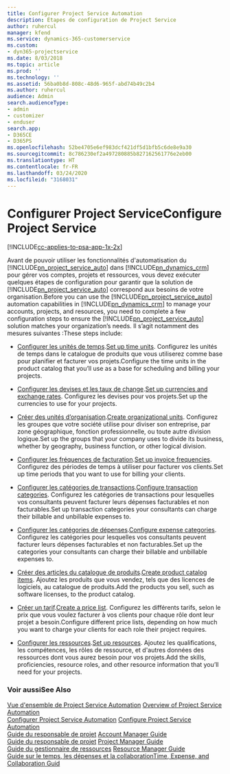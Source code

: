 ```yaml
---
title: Configurer Project Service Automation
description: Étapes de configuration de Project Service
author: ruhercul
manager: kfend
ms.service: dynamics-365-customerservice
ms.custom:
- dyn365-projectservice
ms.date: 8/03/2018
ms.topic: article
ms.prod: ''
ms.technology: ''
ms.assetid: 56ba0b8d-808c-48d6-965f-abd74b49c2b4
ms.author: ruhercul
audience: Admin
search.audienceType:
- admin
- customizer
- enduser
search.app:
- D365CE
- D365PS
ms.openlocfilehash: 52be4705e6ef983dcf421df5d1bfb5c6de8e9a30
ms.sourcegitcommit: 8c786230ef2a497280885b827162561776e2eb00
ms.translationtype: HT
ms.contentlocale: fr-FR
ms.lasthandoff: 03/24/2020
ms.locfileid: "3168031"
---
```

# <a name="configure-project-service"></a><span data-ttu-id="88da9-103">Configurer Project Service</span><span class="sxs-lookup"><span data-stu-id="88da9-103">Configure Project Service</span></span>

[!INCLUDE[cc-applies-to-psa-app-1x-2x](../includes/cc-applies-to-psa-app-1x-2x.md)]

<span data-ttu-id="88da9-104">Avant de pouvoir utiliser les fonctionnalités d'automatisation du [!INCLUDE[pn_project_service_auto](../includes/pn-project-service-auto.md)] dans [!INCLUDE[pn_dynamics_crm](../includes/pn-dynamics-crm.md)] pour gérer vos comptes, projets et ressources, vous devez exécuter quelques étapes de configuration pour garantir que la solution de [!INCLUDE[pn_project_service_auto](../includes/pn-project-service-auto.md)] correspond aux besoins de votre organisation.</span><span class="sxs-lookup"><span data-stu-id="88da9-104">Before you can use the [!INCLUDE[pn_project_service_auto](../includes/pn-project-service-auto.md)] automation capabilities in [!INCLUDE[pn_dynamics_crm](../includes/pn-dynamics-crm.md)] to manage your accounts, projects, and resources, you need to complete a few configuration steps to ensure the [!INCLUDE[pn_project_service_auto](../includes/pn-project-service-auto.md)] solution matches your organization’s needs.</span></span> <span data-ttu-id="88da9-105">Il s’agit notamment des mesures suivantes :</span><span class="sxs-lookup"><span data-stu-id="88da9-105">These steps include:</span></span>  
  
-   <span data-ttu-id="88da9-106">[Configurer les unités de temps](../project-service/set-up-time-units.md).</span><span class="sxs-lookup"><span data-stu-id="88da9-106">[Set up time units](../project-service/set-up-time-units.md).</span></span> <span data-ttu-id="88da9-107">Configurez les unités de temps dans le catalogue de produits que vous utiliserez comme base pour planifier et facturer vos projets.</span><span class="sxs-lookup"><span data-stu-id="88da9-107">Configure the time units in the product catalog that you’ll use as a base for scheduling and billing your projects.</span></span>  
  
-   <span data-ttu-id="88da9-108">[Configurer les devises et les taux de change](../project-service/set-up-currencies-exchange-rates.md).</span><span class="sxs-lookup"><span data-stu-id="88da9-108">[Set up currencies and exchange rates](../project-service/set-up-currencies-exchange-rates.md).</span></span> <span data-ttu-id="88da9-109">Configurez les devises pour vos projets.</span><span class="sxs-lookup"><span data-stu-id="88da9-109">Set up the currencies to use for your projects.</span></span>  
  
-   <span data-ttu-id="88da9-110">[Créer des unités d’organisation](../project-service/create-organizational-units.md).</span><span class="sxs-lookup"><span data-stu-id="88da9-110">[Create organizational units](../project-service/create-organizational-units.md).</span></span> <span data-ttu-id="88da9-111">Configurez les groupes que votre société utilise pour diviser son entreprise, par zone géographique, fonction professionnelle, ou toute autre division logique.</span><span class="sxs-lookup"><span data-stu-id="88da9-111">Set up the groups that your company uses to divide its business, whether by geography, business function, or other logical division.</span></span>  
  
-   <span data-ttu-id="88da9-112">[Configurer les fréquences de facturation](../project-service/set-up-invoice-frequencies.md).</span><span class="sxs-lookup"><span data-stu-id="88da9-112">[Set up invoice frequencies](../project-service/set-up-invoice-frequencies.md).</span></span> <span data-ttu-id="88da9-113">Configurez des périodes de temps à utiliser pour facturer vos clients.</span><span class="sxs-lookup"><span data-stu-id="88da9-113">Set up time periods that you want to use for billing your clients.</span></span>  
  
-   <span data-ttu-id="88da9-114">[Configurer les catégories de transactions](../project-service/configure-transaction-categories.md).</span><span class="sxs-lookup"><span data-stu-id="88da9-114">[Configure transaction categories](../project-service/configure-transaction-categories.md).</span></span> <span data-ttu-id="88da9-115">Configurez les catégories de transactions pour lesquelles vos consultants peuvent facturer leurs dépenses facturables et non facturables.</span><span class="sxs-lookup"><span data-stu-id="88da9-115">Set up transaction categories your consultants can charge their billable and unbillable expenses to.</span></span>  
  
-   <span data-ttu-id="88da9-116">[Configurer les catégories de dépenses](../project-service/configure-expense-categories.md).</span><span class="sxs-lookup"><span data-stu-id="88da9-116">[Configure expense categories](../project-service/configure-expense-categories.md).</span></span> <span data-ttu-id="88da9-117">Configurez les catégories pour lesquelles vos consultants peuvent facturer leurs dépenses facturables et non facturables.</span><span class="sxs-lookup"><span data-stu-id="88da9-117">Set up the categories your consultants can charge their billable and unbillable expenses to.</span></span>  
  
-   <span data-ttu-id="88da9-118">[Créer des articles du catalogue de produits](../project-service/create-product-catalog-items.md).</span><span class="sxs-lookup"><span data-stu-id="88da9-118">[Create product catalog items](../project-service/create-product-catalog-items.md).</span></span> <span data-ttu-id="88da9-119">Ajoutez les produits que vous vendez, tels que des licences de logiciels, au catalogue de produits.</span><span class="sxs-lookup"><span data-stu-id="88da9-119">Add the products you sell, such as software licenses, to the product catalog.</span></span>  
  
-   <span data-ttu-id="88da9-120">[Créer un tarif](../project-service/create-price-list.md).</span><span class="sxs-lookup"><span data-stu-id="88da9-120">[Create a price list](../project-service/create-price-list.md).</span></span> <span data-ttu-id="88da9-121">Configurez les différents tarifs, selon le prix que vous voulez facturer à vos clients pour chaque rôle dont leur projet a besoin.</span><span class="sxs-lookup"><span data-stu-id="88da9-121">Configure different price lists, depending on how much you want to charge your clients for each role their project requires.</span></span>  
  
-   <span data-ttu-id="88da9-122">[Configurer les ressources](../project-service/set-up-resources.md).</span><span class="sxs-lookup"><span data-stu-id="88da9-122">[Set up resources](../project-service/set-up-resources.md).</span></span> <span data-ttu-id="88da9-123">Ajoutez les qualifications, les compétences, les rôles de ressource, et d'autres données des ressources dont vous aurez besoin pour vos projets.</span><span class="sxs-lookup"><span data-stu-id="88da9-123">Add the skills, proficiencies, resource roles, and other resource information that you’ll need for your projects.</span></span>  
  
### <a name="see-also"></a><span data-ttu-id="88da9-124">Voir aussi</span><span class="sxs-lookup"><span data-stu-id="88da9-124">See Also</span></span>  
 <span data-ttu-id="88da9-125">[Vue d'ensemble de Project Service Automation](../project-service/overview.md) </span><span class="sxs-lookup"><span data-stu-id="88da9-125">[Overview of Project Service Automation](../project-service/overview.md) </span></span>  
 <span data-ttu-id="88da9-126">[Configurer Project Service Automation](../project-service/configure.md) </span><span class="sxs-lookup"><span data-stu-id="88da9-126">[Configure Project Service Automation](../project-service/configure.md) </span></span>  
 <span data-ttu-id="88da9-127">[Guide du responsable de projet](../project-service/account-manager-guide.md) </span><span class="sxs-lookup"><span data-stu-id="88da9-127">[Account Manager Guide](../project-service/account-manager-guide.md) </span></span>  
 <span data-ttu-id="88da9-128">[Guide du responsable de projet](../project-service/project-manager-guide.md) </span><span class="sxs-lookup"><span data-stu-id="88da9-128">[Project Manager Guide](../project-service/project-manager-guide.md) </span></span>  
 <span data-ttu-id="88da9-129">[Guide du gestionnaire de ressources](../project-service/resource-manager-guide.md) </span><span class="sxs-lookup"><span data-stu-id="88da9-129">[Resource Manager Guide](../project-service/resource-manager-guide.md) </span></span>  
 [<span data-ttu-id="88da9-130">Guide sur le temps, les dépenses et la collaboration</span><span class="sxs-lookup"><span data-stu-id="88da9-130">Time, Expense, and Collaboration Guid</span></span>](../project-service/time-expense-collaboration-guide.md)
